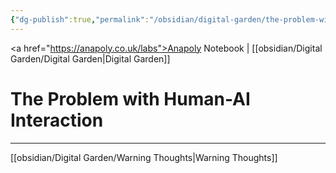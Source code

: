 ```yaml
---
{"dg-publish":true,"permalink":"/obsidian/digital-garden/the-problem-with-human-ai-interaction/","created":"2025-08-12T08:21:58.194+01:00","updated":"2025-08-12T12:14:00.753+01:00"}
---
```


<a href="https://anapoly.co.uk/labs">Anapoly Notebook</a> | [[obsidian/Digital Garden/Digital Garden\|Digital Garden]] 

# The Problem with Human-AI Interaction

---

[[obsidian/Digital Garden/Warning Thoughts\|Warning Thoughts]] 